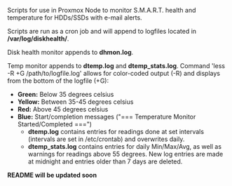 Scripts for use in Proxmox Node to monitor S.M.A.R.T. health and temperature for HDDs/SSDs with e-mail alerts.

Scripts are run as a cron job and will append to logfiles located in **/var/log/diskhealth/**. 

Disk health monitor appends to **dhmon.log**.

Temp monitor appends to **dtemp.log** and **dtemp_stats.log**. 
Command 'less -R +G /path/to/logfile.log' allows for color-coded output (-R) and displays from the bottom of the logfile (+G):
 - **Green:** Below 35 degrees celsius
 - **Yellow:** Between 35-45 degrees celsius
 - **Red:** Above 45 degrees celsius
 - **Blue:** Start/completion messages ("=== Temperature Monitor Started/Completed ===")
   - **dtemp.log**         contains entries for readings done at set intervals (intervals are set in /etc/crontab) and overwrites daily.
   - **dtemp_stats.log**   contains entries for daily Min/Max/Avg, as well as warnings for readings above 55 degrees. New log entries are made at midnight and entries older than 7 days are deleted.

**README will be updated soon**

